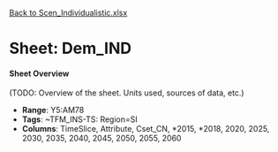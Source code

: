 [Back to Scen_Individualistic.xlsx](README.md)

# Sheet: Dem_IND

#### Sheet Overview

(TODO: Overview of the sheet. Units used, sources of data, etc.)

- **Range**: Y5:AM78
- **Tags**: ~TFM_INS-TS: Region=SI
- **Columns**: TimeSlice, Attribute, Cset_CN, *2015, *2018, 2020, 2025, 2030, 2035, 2040, 2045, 2050, 2055, 2060

